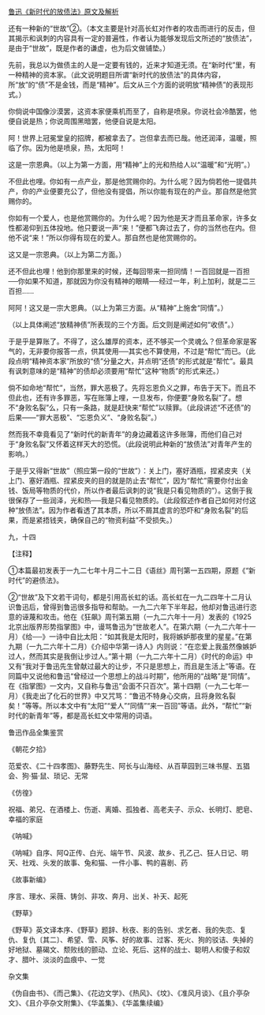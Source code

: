 [鲁迅《新时代的放债法》原文及解析](https://www.vrrw.net/wx/7786.html)

还有一种新的“世故”②。（本文主要是针对高长虹对作者的攻击而进行的反击，但其揭示和讽刺的内容具有一定的普遍性，作者认为能够发现后文所述的“放债法”，是由于“世故”，既是作者的谦虚，也为后文做铺垫。）

先前，我总以为做债主的人是一定要有钱的，近来才知道无须。在“新时代”里，有一种精神的资本家。（此文说明题目所谓“新时代的放债法”的具体内容，所“放”的“债”不是金钱，而是“精神”。后文从三个方面的说明放“精神债”的表现形式。）



你倘说中国像沙漠罢，这资本家便乘机而至了，自称是喷泉。你说社会冷酷罢，他便自说是热；你说周围黑暗罢，他便自说是太阳。

阿！世界上冠冕堂皇的招牌，都被拿去了。岂但拿去而已哉。他还润泽，温暖，照临了你。因为他是喷泉，热，太阳呵！

这是一宗恩典。（以上为第一方面，用“精神”上的光和热给人以“温暖”和“光明”。）

不但此也哩。你如有一点产业，那是他赏赐你的。为什么呢？因为倘若他一提倡共产，你的产业便要充公了，但他没有提倡，所以你能有现在的产业。那自然是他赏赐你的。

你如有一个爱人，也是他赏赐你的。为什么呢？因为他是天才而且革命家，许多女性都渴仰到五体投地。他只要说一声“来！”便都飞奔过去了，你的当然也在内。但他不说“来！”所以你得有现在的爱人。那自然也是他赏赐你的。

这又是一宗恩典。（以上为第二方面。）

还不但此也哩！他到你那里来的时候，还每回带来一担同情！一百回就是一百担──你如果不知道，那就因为你没有精神的眼睛──经过一年，利上加利，就是二三百担……

阿阿！这又是一宗大恩典。（以上为第三方面。从“精神”上施舍“同情”。）

（以上具体阐述“放精神债”所表现的三个方面。后文则是阐述如何“收债”。）

于是乎是算账了。不得了，这么雄厚的资本，还不够买一个灵魂么？但革命家是客气的，无非要你报答一点，供其使用──其实也不算使用，不过是“帮忙”而已。（此段点明“精神资本家”所放的“债”分量之大，并点明“还债”的形式就是“帮忙”。最具有讽刺意味的是“精神”的债却必须要用“帮忙”这种“物质”的形式来还。）

倘不如命地“帮忙”，当然，罪大恶极了。先将忘恩负义之罪，布告于天下。而且不但此也，还有许多罪恶，写在账簿上哩，一旦发布，你便要“身败名裂”了。想不“身败名裂”么，只有一条路，就是赶快来“帮忙”以赎罪。（此段讲述“不还债”的后果——“罪大恶极”、“忘恩负义”、“身败名裂”。）

然而我不幸竟看见了“新时代的新青年”的身边藏着这许多账簿，而他们自己对于“身败名裂”又怀着这样天大的恐慌。（此段说明此种新的“放债法”对青年产生的影响。）

于是乎又得新“世故”（照应第一段的“世故”）：关上门，塞好酒瓶，捏紧皮夹（关上门、塞好酒瓶、捏紧皮夹的目的就是防止去“帮忙”，因为“帮忙”需要你付出金钱、饭局等物质的代价，所以作者最后讽刺的说“我是只看见物质的”）。这倒于我很保存了一些润泽，光和热──我是只看见物质的。（此段叙述作者自己如何对付这种“放债法”。因为作者看透了其本质，所以不屑其虚言的恐吓和“身败名裂”的后果，而是紧捂钱夹，确保自己的“物资利益”不受损失。）

九，十四





【注释】

①本篇最初发表于一九二七年十月二十二日《语丝》周刊第一五四期，原题《“新时代”的避债法》。

②“世故”及下文若干词句，都是引用高长虹的话。高长虹在一九二四年十二月认识鲁迅后，曾得到鲁迅很多指导和帮助。一九二六年下半年起，他却对鲁迅进行恣意的诬蔑和攻击。他在《狂飙》周刊第五期（一九二六年十一月）发表的《1925北京出版界形势指掌图》中，谩骂鲁迅为“世故老人”。在第六期（一九二六年十一月）《给──》一诗中自比太阳：“如其我是太阳时，我将嫉妒那夜里的星星。”在第九期（一九二六年十二月）《介绍中华第一诗人》内则说：“在恋爱上我虽然像嫉妒过人，然而其实是我倒让步过人。”第十期（一九二六年十二月）《时代的命运》中又有“我对于鲁迅先生曾献过最大的让步，不只是思想上，而且是生活上”等语。在同篇中又说他和鲁迅“曾经过一个思想上的战斗时期”，他所用的“战略”是“同情”。在《指掌图》一文内，又自称与鲁迅“会面不只百次”。第十四期（一九二七年一月）《我走出了化石的世界》中又咒骂：“鲁迅不特身心交病，且将身败名裂矣！”等等。所以本文中有“太阳”“爱人”“同情”“来一百回”等语。此外，“帮忙”“新时代的新青年”等，都是高长虹文中常用的词语。

鲁迅作品全集鉴赏

《朝花夕拾》

范爱农、《二十四孝图》、藤野先生、阿长与山海经、从百草园到三味书屋、五猖会、狗·猫·鼠、琐记、无常

《仿徨》

祝福、弟兄、在酒楼上、伤逝、离婚、孤独者、高老夫子、示众、长明灯、肥皂、幸福的家庭

《呐喊》

《呐喊》自序、阿Q正传、白光、端午节、风波、故乡、孔乙己、狂人日记、明天、社戏、头发的故事、兔和猫、一件小事、鸭的喜剧、药

《故事新编》

序言、理水、采薇、铸剑、非攻、奔月、出关、补天、起死

《野草》

《野草》英文译本序、《野草》题辞、秋夜、影的告别、求乞者、我的失恋、复仇、复仇〔其二〕、希望、雪、风筝、好的故事、过客、死火、狗的驳诘、失掉的好地狱、墓碣文、颓败线的颤动、立论、死后、这样的战士、聪明人和傻子和奴才、腊叶、淡淡的血痕中、一觉

杂文集

《伪自由书》、《而己集》、《花边文学》、《热风》、《坟》、《准风月谈》、《且介亭杂文》、《且介亭杂文附集》、《华盖集》、《华盖集续编》

